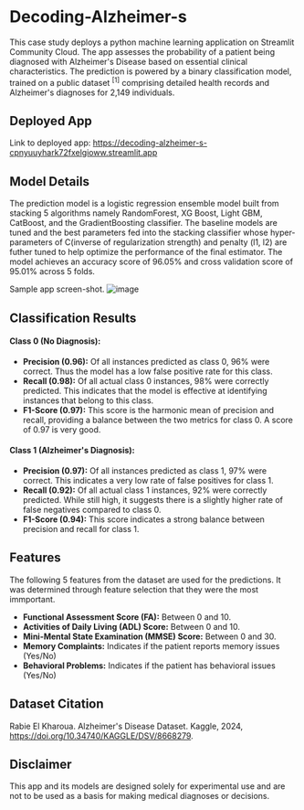 # Decoding-Alzheimer-s
This case study deploys a python machine learning application on Streamlit Community Cloud. The app assesses the probability of a patient being diagnosed with Alzheimer's Disease based on essential clinical characteristics. The prediction is powered by a binary classification model, trained on a public dataset <sup>[1]</sup> comprising detailed health records and Alzheimer's diagnoses for 2,149 individuals.

## Deployed App
Link to deployed app: https://decoding-alzheimer-s-cpnyuuyhark72fxelgioww.streamlit.app

## Model Details
The prediction model is a logistic regression ensemble model built from stacking 5 algorithms namely RandomForest, XG Boost, Light GBM, CatBoost, and the GradientBoosting classifier. The baseline models are tuned and the best parameters fed into the stacking classifier whose hyper-parameters of C(inverse of regularization strength) and penalty (l1, l2) are futher tuned to help optimize the performance of the final estimator.
The model achieves an accuracy score of 96.05% and cross validation score of 95.01% across 5 folds.

Sample app screen-shot.
![image](https://github.com/user-attachments/assets/64fad5a0-bd7b-4407-8589-cb245cc319fc)

## Classification Results
#### Class 0 (No Diagnosis):

- **Precision (0.96):** Of all instances predicted as class 0, 96% were correct. Thus the model has a low false positive rate for this class.
- **Recall (0.98):** Of all actual class 0 instances, 98% were correctly predicted. This indicates that the model is effective at identifying instances that belong to this class.
- **F1-Score (0.97):** This score is the harmonic mean of precision and recall, providing a balance between the two metrics for class 0. A score of 0.97 is very good.

#### Class 1 (Alzheimer's Diagnosis):

- **Precision (0.97):** Of all instances predicted as class 1, 97% were correct. This indicates a very low rate of false positives for class 1.
- **Recall (0.92):** Of all actual class 1 instances, 92% were correctly predicted. While still high, it suggests there is a slightly higher rate of false negatives compared to class 0.
- **F1-Score (0.94):** This score indicates a strong balance between precision and recall for class 1.

## Features
The following 5 features from the dataset are used for the predictions. It was determined through feature selection that they were the most immportant.

- **Functional Assessment Score (FA):** Between 0 and 10.
- **Activities of Daily Living (ADL) Score:** Between 0 and 10.
- **Mini-Mental State Examination (MMSE) Score:** Between 0 and 30.
- **Memory Complaints:** Indicates if the patient reports memory issues (Yes/No)
- **Behavioral Problems:** Indicates if the patient has behavioral issues (Yes/No)

## Dataset Citation
Rabie El Kharoua. Alzheimer's Disease Dataset. Kaggle, 2024, https://doi.org/10.34740/KAGGLE/DSV/8668279.

## Disclaimer
This app and its models are designed solely for experimental use and are not to be used as a basis for making medical diagnoses or decisions.
